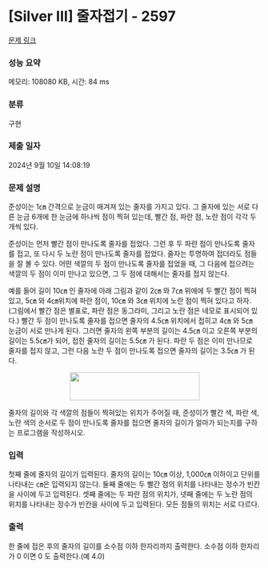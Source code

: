 # [Silver III] 줄자접기 - 2597 

[문제 링크](https://www.acmicpc.net/problem/2597) 

### 성능 요약

메모리: 108080 KB, 시간: 84 ms

### 분류

구현

### 제출 일자

2024년 9월 10일 14:08:19

### 문제 설명

<p>준성이는 1㎝ 간격으로 눈금이 매겨져 있는 줄자를 가지고 있다. 그 줄자에 있는 서로 다른 눈금 6개에 한 눈금에 하나씩 점이 찍혀 있는데, 빨간 점, 파란 점, 노란 점이 각각 두 개씩 있다.</p>

<p>준성이는 먼저 빨간 점이 만나도록 줄자를 접었다. 그런 후 두 파란 점이 만나도록 줄자를 접고, 또 다시 두 노란 점이 만나도록 줄자를 접었다. 줄자는 투명하여 접더라도 점들을 잘 볼 수 있다. 어떤 색깔의 두 점이 만나도록 줄자를 접었을 때, 그 다음에 접으려는 색깔의 두 점이 이미 만나고 있으면, 그 두 점에 대해서는 줄자를 접지 않는다.</p>

<p>예를 들어 길이 10㎝ 인 줄자에 아래 그림과 같이 2㎝ 와 7㎝ 위에에 두 빨간 점이 찍혀 있고, 5㎝ 와 4㎝위치에 파란 점이, 10㎝ 와 3㎝ 위치에 노란 점이 찍혀 있다고 하자. (그림에서 빨간 점은 별표로, 파란 점은 동그라미, 그리고 노란 점은 네모로 표시되어 있다.) 빨간 두 점이 만나도록 줄자를 접으면 줄자의 4.5㎝ 위치에서 접히고 4㎝ 와 5㎝ 눈금이 서로 만나게 된다. 그러면 줄자의 왼쪽 부분의 길이는 4.5㎝ 이고 오른쪽 부분의 길이는 5.5㎝가 되어, 접힌 줄자의 길이는 5.5㎝ 가 된다. 파란 두 점은 이미 만나므로 줄자를 접지 않고, 그런 다음 노란 두 점이 만나도록 접으면 줄자의 길이는 3.5㎝ 가 된다.</p>

<p style="text-align: center;"><img alt="" src="https://www.acmicpc.net/upload/images/XyC8aT8ca4V82Yb7fycTX.png" style="width: 259px; height: 56px; "></p>

<p>줄자의 길이와 각 색깔의 점들이 찍혀있는 위치가 주어질 때, 준성이가 빨간 색, 파란 색, 노란 색의 순서로 두 점이 만나도록 줄자를 접으면 줄자의 길이가 얼마가 되는지를 구하는 프로그램을 작성하시오.</p>

### 입력 

 <p>첫째 줄에 줄자의 길이가 입력된다. 줄자의 길이는 10㎝ 이상, 1,000㎝ 이하이고 단위를 나타내는 ㎝은 입력되지 않는다. 둘째 줄에는 두 빨간 점의 위치를 나타내는 정수가 빈칸을 사이에 두고 입력된다. 셋째 줄에는 두 파란 점의 위치가, 넷째 줄에는 두 노란 점의 위치를 나타내는 정수가 빈칸을 사이에 두고 입력된다. 모든 점들의 위치는 서로 다르다.</p>

### 출력 

 <p>한 줄에 접은 후의 줄자의 길이를 소수점 이하 한자리까지 출력한다. 소수점 이하 한자리가 0 이면 0 도 출력한다.(예 4.0)</p>

